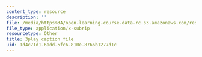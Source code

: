 ```yaml
---
content_type: resource
description: ''
file: /media/https%3A/open-learning-course-data-rc.s3.amazonaws.com/res-8-005-vibrations-and-waves-problem-solving-fall-2012/1d4c71d16add5fc6810e8766b1277d1c_IokpYk5mTas.vtt
file_type: application/x-subrip
resourcetype: Other
title: 3play caption file
uid: 1d4c71d1-6add-5fc6-810e-8766b1277d1c
---
```

